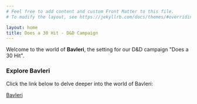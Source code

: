 ```yaml
---
# Feel free to add content and custom Front Matter to this file.
# To modify the layout, see https://jekyllrb.com/docs/themes/#overriding-theme-defaults

layout: home
title: Does a 30 Hit - D&D Campaign
---
```


Welcome to the world of **Bavleri**, the setting for our D&D campaign "Does a 30 Hit". 

### Explore Bavleri

Click the link below to delve deeper into the world of Bavleri:

[Bavleri](./Bavleri/Bavleri)